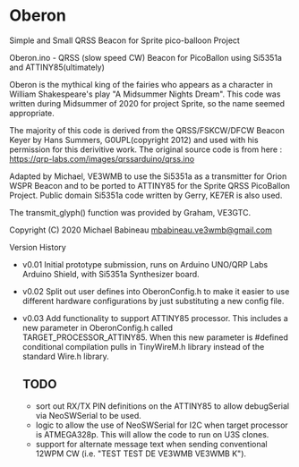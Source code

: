 # Oberon
 Simple and Small QRSS Beacon for Sprite pico-balloon Project
 
 Oberon.ino - QRSS (slow speed CW) Beacon for PicoBallon using Si5351a and ATTINY85(ultimately)

  Oberon is the mythical king of the fairies who appears as a character in William Shakespeare's play "A Midsummer Nights Dream".
  This code was written during Midsummer of 2020 for project Sprite, so the name seemed appropriate.

  The majority of this code is derived from the QRSS/FSKCW/DFCW Beacon Keyer by Hans Summers, G0UPL(copyright 2012)
  and used with his permission for this derivitive work. The original source code is from here :
  https://qrp-labs.com/images/qrssarduino/qrss.ino

  Adapted by Michael, VE3WMB to use the Si5351a as a transmitter for Orion WSPR Beacon and to be ported to ATTINY85 for the
  Sprite QRSS PicoBallon Project. Public domain Si5351a code written by Gerry, KE7ER is also used.

  The transmit_glyph() function was provided by Graham, VE3GTC.

  Copyright (C) 2020 Michael Babineau <mbabineau.ve3wmb@gmail.com>

Version History
- v0.01 Initial prototype submission, runs on Arduino UNO/QRP Labs Arduino Shield, with Si5351a Synthesizer board.
- v0.02 Split out user defines into OberonConfig.h to make it easier to use different hardware configurations by just substituting
  a new config file. 
- v0.03 Add functionality to support ATTINY85 processor. This includes a new parameter in OberonConfig.h called TARGET_PROCESSOR_ATTINY85.
  When this new parameter is #defined conditional compilation pulls in TinyWireM.h library instead of the standard Wire.h library. 
  
  TODO
  ---
  - sort out RX/TX PIN definitions on the ATTINY85 to allow debugSerial via NeoSWSerial to be used.
  - logic to allow the use of NeoSWSerial for I2C when target processor is ATMEGA328p. This will allow the code to run on U3S clones. 
  - support for alternate message text when sending conventional 12WPM CW (i.e. "TEST TEST DE VE3WMB VE3WMB K").